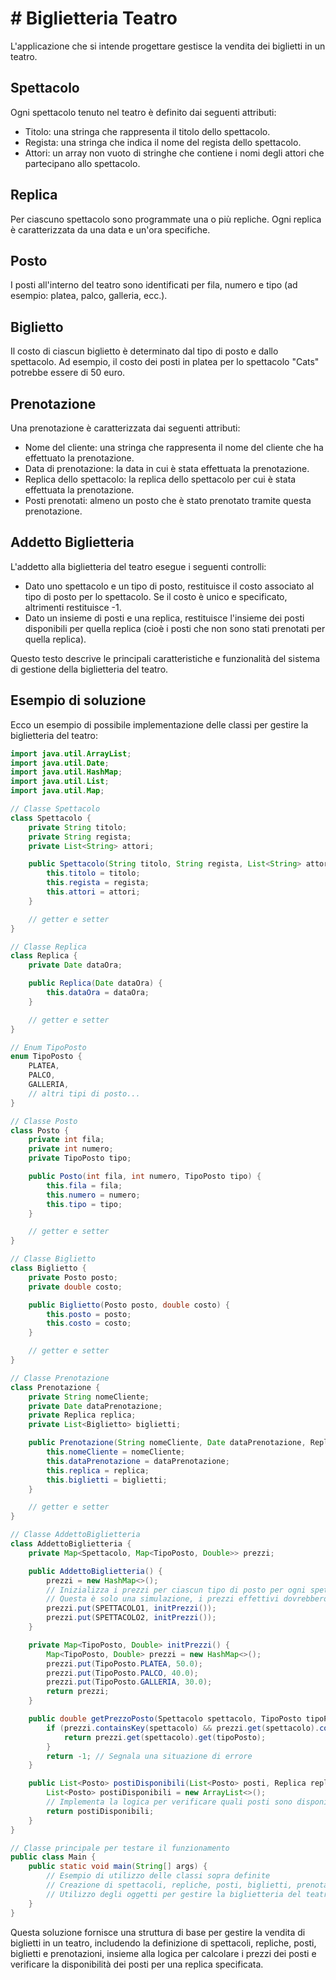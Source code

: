 # # Biglietteria Teatro

L'applicazione che si intende progettare gestisce la vendita dei biglietti in un teatro.

## Spettacolo

Ogni spettacolo tenuto nel teatro è definito dai seguenti attributi:

- Titolo: una stringa che rappresenta il titolo dello spettacolo.
- Regista: una stringa che indica il nome del regista dello spettacolo.
- Attori: un array non vuoto di stringhe che contiene i nomi degli attori che partecipano allo spettacolo.

## Replica

Per ciascuno spettacolo sono programmate una o più repliche. Ogni replica è caratterizzata da una data e un'ora specifiche.

## Posto

I posti all'interno del teatro sono identificati per fila, numero e tipo (ad esempio: platea, palco, galleria, ecc.). 

## Biglietto

Il costo di ciascun biglietto è determinato dal tipo di posto e dallo spettacolo. Ad esempio, il costo dei posti in platea per lo spettacolo "Cats" potrebbe essere di 50 euro.

## Prenotazione

Una prenotazione è caratterizzata dai seguenti attributi:

- Nome del cliente: una stringa che rappresenta il nome del cliente che ha effettuato la prenotazione.
- Data di prenotazione: la data in cui è stata effettuata la prenotazione.
- Replica dello spettacolo: la replica dello spettacolo per cui è stata effettuata la prenotazione.
- Posti prenotati: almeno un posto che è stato prenotato tramite questa prenotazione. 

## Addetto Biglietteria

L'addetto alla biglietteria del teatro esegue i seguenti controlli:

- Dato uno spettacolo e un tipo di posto, restituisce il costo associato al tipo di posto per lo spettacolo. Se il costo è unico e specificato, altrimenti restituisce -1.
- Dato un insieme di posti e una replica, restituisce l'insieme dei posti disponibili per quella replica (cioè i posti che non sono stati prenotati per quella replica).

Questo testo descrive le principali caratteristiche e funzionalità del sistema di gestione della biglietteria del teatro.

## Esempio di soluzione

Ecco un esempio di possibile implementazione delle classi per gestire la biglietteria del teatro:

```java
import java.util.ArrayList;
import java.util.Date;
import java.util.HashMap;
import java.util.List;
import java.util.Map;

// Classe Spettacolo
class Spettacolo {
    private String titolo;
    private String regista;
    private List<String> attori;

    public Spettacolo(String titolo, String regista, List<String> attori) {
        this.titolo = titolo;
        this.regista = regista;
        this.attori = attori;
    }

    // getter e setter
}

// Classe Replica
class Replica {
    private Date dataOra;

    public Replica(Date dataOra) {
        this.dataOra = dataOra;
    }

    // getter e setter
}

// Enum TipoPosto
enum TipoPosto {
    PLATEA,
    PALCO,
    GALLERIA,
    // altri tipi di posto...
}

// Classe Posto
class Posto {
    private int fila;
    private int numero;
    private TipoPosto tipo;

    public Posto(int fila, int numero, TipoPosto tipo) {
        this.fila = fila;
        this.numero = numero;
        this.tipo = tipo;
    }

    // getter e setter
}

// Classe Biglietto
class Biglietto {
    private Posto posto;
    private double costo;

    public Biglietto(Posto posto, double costo) {
        this.posto = posto;
        this.costo = costo;
    }

    // getter e setter
}

// Classe Prenotazione
class Prenotazione {
    private String nomeCliente;
    private Date dataPrenotazione;
    private Replica replica;
    private List<Biglietto> biglietti;

    public Prenotazione(String nomeCliente, Date dataPrenotazione, Replica replica, List<Biglietto> biglietti) {
        this.nomeCliente = nomeCliente;
        this.dataPrenotazione = dataPrenotazione;
        this.replica = replica;
        this.biglietti = biglietti;
    }

    // getter e setter
}

// Classe AddettoBiglietteria
class AddettoBiglietteria {
    private Map<Spettacolo, Map<TipoPosto, Double>> prezzi;

    public AddettoBiglietteria() {
        prezzi = new HashMap<>();
        // Inizializza i prezzi per ciascun tipo di posto per ogni spettacolo
        // Questa è solo una simulazione, i prezzi effettivi dovrebbero essere impostati in base alla politica del teatro
        prezzi.put(SPETTACOLO1, initPrezzi());
        prezzi.put(SPETTACOLO2, initPrezzi());
    }

    private Map<TipoPosto, Double> initPrezzi() {
        Map<TipoPosto, Double> prezzi = new HashMap<>();
        prezzi.put(TipoPosto.PLATEA, 50.0);
        prezzi.put(TipoPosto.PALCO, 40.0);
        prezzi.put(TipoPosto.GALLERIA, 30.0);
        return prezzi;
    }

    public double getPrezzoPosto(Spettacolo spettacolo, TipoPosto tipoPosto) {
        if (prezzi.containsKey(spettacolo) && prezzi.get(spettacolo).containsKey(tipoPosto)) {
            return prezzi.get(spettacolo).get(tipoPosto);
        }
        return -1; // Segnala una situazione di errore
    }

    public List<Posto> postiDisponibili(List<Posto> posti, Replica replica) {
        List<Posto> postiDisponibili = new ArrayList<>();
        // Implementa la logica per verificare quali posti sono disponibili per la replica specificata
        return postiDisponibili;
    }
}

// Classe principale per testare il funzionamento
public class Main {
    public static void main(String[] args) {
        // Esempio di utilizzo delle classi sopra definite
        // Creazione di spettacoli, repliche, posti, biglietti, prenotazioni, ecc.
        // Utilizzo degli oggetti per gestire la biglietteria del teatro
    }
}
```

Questa soluzione fornisce una struttura di base per gestire la vendita di biglietti in un teatro, includendo la definizione di spettacoli, repliche, posti, biglietti e prenotazioni, insieme alla logica per calcolare i prezzi dei posti e verificare la disponibilità dei posti per una replica specificata.
